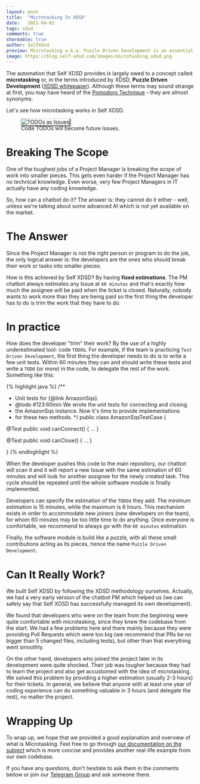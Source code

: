 ```yaml
---
layout: post
title:  "Microtasking In XDSD"
date:   2021-04-02
tags: xdsd
comments: true
shareable: true
author: SelfXdsd
preview: Microtasking a.k.a. Puzzle Driven Development is an essential piece in XDSD.
image: https://blog.self-xdsd.com/images/microtasking_xdsd.png
---
```


The automation that Self XDSD provides is largely owed to a concept called **microtasking** or, in the terms introduced by
XDSD, **Puzzle Driven Development** ([XDSD whitepaper](https://www.xdsd.org/XDSD-WhitePaper.pdf)). Although these terms may
sound strange at first, you may have heard of the [Pomodoro Technique](https://en.wikipedia.org/wiki/Pomodoro_Technique) - they are almost
synonyms.

Let's see how microtasking works in Self XDSD.

<figure class="articleimg">
 <img src="{{page.image}}" alt="TODOs as Issues" style="box-shadow: 2px 2px 2px 2px grey;">
 <figcaption>
 Code TODOs will become future Issues.
 </figcaption>
</figure>

# Breaking The Scope

One of the toughest jobs of a Project Manager is breaking the scope of work into smaller pieces. This gets even harder if the Project Manager has no
technical knowledge. Even worse, very few Project Managers in IT actually have any coding knowledge.

So, how can a chatbot do it? The answer is: they cannot do it either - well, unless we're talking about some advanced AI which is not yet available on the market.

# The Answer

Since the Project Manager is not the right person or program to do the job, the only logical answer is: the developers are the ones who should break their work or tasks
into smaller pieces.

How is this achieved by Self XDSD? By having **fixed estimations**. The PM chatbot always estimates any Issue at ``60 minutes`` and that's exactly how much the assignee will be paid when the ticket is closed. Naturally, nobody wants to work more than they are being paid so the first thing the developer has to do is
trim the work that they have to do.

# In practice

How does the developer "trim" their work? By the use of a highly underestimated tool: code ``TODO``s. For example, if the team is practicing ``Test Driven Development``,
the first thing the developer needs to do is to write a few unit tests. Within 60 minutes they can and should write these tests and write a ``TODO`` (or more) in the code, to
delegate the rest of the work. Something like this:

{% highlight java %}
/**
 * Unit tests for {@link AmazonSqs}.
 * @todo #123:60min We wrote the unit tests for connecting and closing
 *  the AmazonSqs instance. Now it's time to provide implementations
 *  for these two methods.
 */
public class AmazonSqsTestCase {

  @Test
  public void canConnect() {
    ...
  }

  @Test
  public void canClose() {
    ...
  }

}
{% endhighlight %}

When the developer pushes this code to the main repository, our chatbot will scan it and it will report a new Issue with the same estimation of 60 minutes and will look for
another assignee for the newly created task. This cycle should be repeated until the whole software module is finally implemented.

Developers can specify the estimation of the ``TODO``s they add. The minimum estimation is 15 minutes, while the maximum is 6 hours. This mechanism exists in order to
accommodate new joiners (new developers on the team), for whom 60 minutes may be too little time to do anything. Once everyone is comfortable, we recommend to always go with the ``60 minutes`` estimation.

Finally, the software module is build like a puzzle, with all these small contributions acting as its pieces, hence the name ``Puzzle Driven Development``.

# Can It Really Work?

We built Self XDSD by following the XDSD methodology ourselves. Actually, we had a very early version of the chatbot PM which helped us (we can safely say that Self XDSD has successfully managed its own development).

We found that developers who were on the team from the beginning were quite comfortable with microtasking, since they knew the codebase from the start. We had a few problems here and there mainly because they were providing Pull Requests which were too big (we recommend that PRs be no bigger than 5 changed files, including tests), but other than that everything went smoothly.

On the other hand, developers who joined the project later in its development were quite shocked. Their job was tougher because they had to learn the project and also get accustomed with the idea of microtasking. We solved this problem by providing a higher estimation (usually 2-3 hours) for their tickets. In general, we believe that anyone with at least one year of coding experience can do something valuable in 3 hours (and delegate the rest), no matter the project.

# Wrapping Up

To wrap up, we hope that we provided a good explanation and overview of what is Microtasking. Feel free to go through [our documentation on the subject](https://docs.self-xdsd.com/microtasking.html) which is more concise and provides another real-life example from our own codebase.

If you have any questions, don't hesitate to ask them in the comments bellow or join our [Telegram Group](https://t.me/joinchat/FWpjdxscN7kYhADoVtUV0A) and ask someone there.
